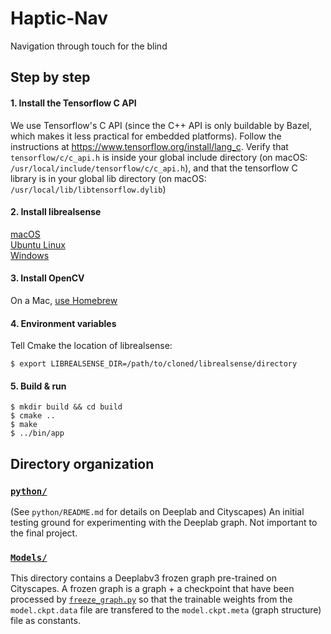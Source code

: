# Haptic-Nav
Navigation through touch for the blind

## Step by step

#### 1. Install the Tensorflow C API
We use Tensorflow's C API (since the C++ API is only buildable by Bazel, which makes it less practical for embedded platforms). Follow the instructions at <https://www.tensorflow.org/install/lang_c>. Verify that `tensorflow/c/c_api.h` is inside your global include directory (on macOS: `/usr/local/include/tensorflow/c/c_api.h`), and that the tensorflow C library is in your global lib directory (on macOS: `/usr/local/lib/libtensorflow.dylib`)

#### 2. Install librealsense
[macOS](https://github.com/IntelRealSense/librealsense/blob/master/doc/installation_osx.md)  
[Ubuntu Linux](https://github.com/IntelRealSense/librealsense/blob/master/doc/installation.md)  
[Windows](https://github.com/IntelRealSense/librealsense/blob/master/doc/installation_windows.md)  

#### 3. Install OpenCV
On a Mac, [use Homebrew](https://www.pyimagesearch.com/2016/12/19/install-opencv-3-on-macos-with-homebrew-the-easy-way/)

#### 4. Environment variables
Tell Cmake the location of librealsense:
```
$ export LIBREALSENSE_DIR=/path/to/cloned/librealsense/directory
```

#### 5. Build & run
```
$ mkdir build && cd build
$ cmake ..
$ make
$ ../bin/app
```

## Directory organization

### [`python/`](https://github.com/fullprocess/Haptic-Nav/tree/master/python)
(See `python/README.md` for details on Deeplab and Cityscapes) An initial testing ground for experimenting with the Deeplab graph. Not important to the final project. 

### [`Models/`](https://github.com/fullprocess/Haptic-Nav/tree/master/Models)
This directory contains a Deeplabv3 frozen graph pre-trained on Cityscapes. A frozen graph is a graph + a checkpoint that have been processed by [`freeze_graph.py`](https://github.com/tensorflow/tensorflow/blob/9849fde5e7b4da4b630ffbc517fad68b2b811c0c/tensorflow/python/tools/freeze_graph.py) so that the trainable weights from the `model.ckpt.data` file are transfered to the `model.ckpt.meta` (graph structure) file as constants. 

